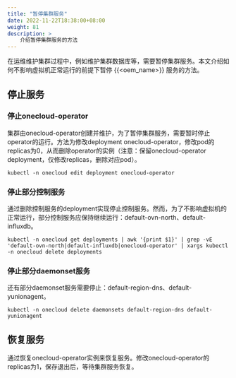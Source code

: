 ```yaml
---
title: "暂停集群服务"
date: 2022-11-22T18:38:00+08:00
weight: 81
description: >
    介绍暂停集群服务的方法
---
```


在运维维护集群过程中，例如维护集群数据库等，需要暂停集群服务。本文介绍如何不影响虚拟机正常运行的前提下暂停 {{<oem_name>}} 服务的方法。

## 停止服务

### 停止onecloud-operator

集群由onecloud-operator创建并维护，为了暂停集群服务，需要暂时停止operator的运行。方法为修改deployment onecloud-operator，修改pod的replicas为0，从而删除operator的实例（注意：保留onecloud-operator deployment，仅修改replicas，删除对应pod）。

```
kubectl -n onecloud edit deployment onecloud-operator
```

### 停止部分控制服务

通过删除控制服务的deployment实现停止控制服务。然而，为了不影响虚拟机的正常运行，部分控制服务应保持继续运行：default-ovn-north、default-influxdb。

```
kubectl -n onecloud get deployments | awk '{print $1}' | grep -vE 'default-ovn-north|default-influxdb|onecloud-operator' | xargs kubectl -n onecloud delete deployments
```

### 停止部分daemonset服务

还有部分daemonset服务需要停止：default-region-dns、default-yunionagent。

```
kubectl -n onecloud delete daemonsets default-region-dns default-yunionagent
```

## 恢复服务

通过恢复onecloud-operator实例来恢复服务。修改onecloud-operator的replicas为1，保存退出后，等待集群服务恢复。

